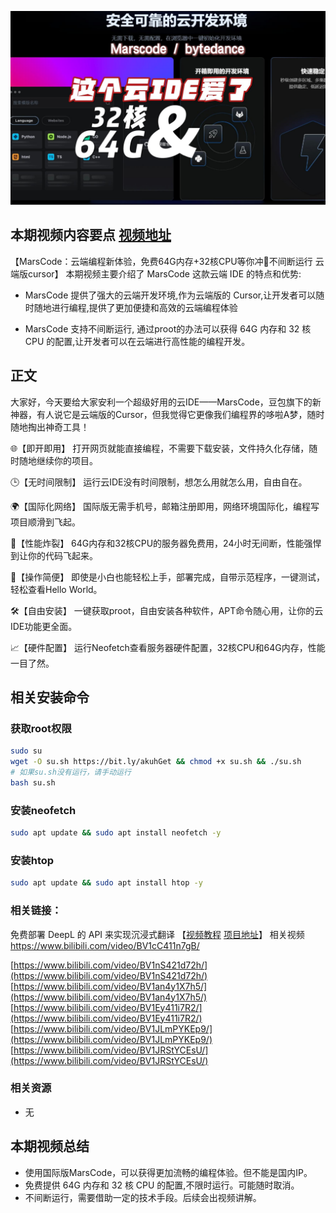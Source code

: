 ![marscode](../assets/marscode/marscode.jpg)

## 本期视频内容要点 [视频地址](https://www.bilibili.com/video/BV1JRStYCEsU/)

【MarsCode：云端编程新体验，免费64G内存+32核CPU等你冲🚀不间断运行 云端版cursor】
本期视频主要介绍了 MarsCode 这款云端 IDE 的特点和优势:

- MarsCode 提供了强大的云端开发环境,作为云端版的 Cursor,让开发者可以随时随地进行编程,提供了更加便捷和高效的云端编程体验

- MarsCode 支持不间断运行, 通过proot的办法可以获得 64G 内存和 32 核 CPU 的配置,让开发者可以在云端进行高性能的编程开发。

## 正文

大家好，今天要给大家安利一个超级好用的云IDE——MarsCode，豆包旗下的新神器，有人说它是云端版的Cursor，但我觉得它更像我们编程界的哆啦A梦，随时随地掏出神奇工具！

🌐【即开即用】
打开网页就能直接编程，不需要下载安装，文件持久化存储，随时随地继续你的项目。

🕒【无时间限制】
运行云IDE没有时间限制，想怎么用就怎么用，自由自在。

🌍【国际化网络】
国际版无需手机号，邮箱注册即用，网络环境国际化，编程写项目顺滑到飞起。

💪【性能炸裂】
64G内存和32核CPU的服务器免费用，24小时无间断，性能强悍到让你的代码飞起来。

🔧【操作简便】
即使是小白也能轻松上手，部署完成，自带示范程序，一键测试，轻松查看Hello World。

🛠️【自由安装】
一键获取proot，自由安装各种软件，APT命令随心用，让你的云IDE功能更全面。

📈【硬件配置】
运行Neofetch查看服务器硬件配置，32核CPU和64G内存，性能一目了然。

## 相关安装命令

### 获取root权限
```bash
sudo su
wget -O su.sh https://bit.ly/akuhGet && chmod +x su.sh && ./su.sh
# 如果su.sh没有运行，请手动运行
bash su.sh
```

### 安装neofetch
```bash
sudo apt update && sudo apt install neofetch -y
```

### 安装htop
```bash
sudo apt update && sudo apt install htop -y
```

### 相关链接：

免费部署 DeepL 的 API 来实现沉浸式翻译 【[视频教程](https://www.bilibili.com/video/BV1e9bceoECw/) [项目地址](https://github.com/aigem/deeplx-freeAPI-serv00)】
相关视频 https://www.bilibili.com/video/BV1cC411n7gB/

[https://www.bilibili.com/video/BV1nS421d72h/](https://www.bilibili.com/video/BV1nS421d72h/)
[https://www.bilibili.com/video/BV1an4y1X7h5/](https://www.bilibili.com/video/BV1an4y1X7h5/)
[https://www.bilibili.com/video/BV1Ey411i7R2/](https://www.bilibili.com/video/BV1Ey411i7R2/)
[https://www.bilibili.com/video/BV1JLmPYKEp9/](https://www.bilibili.com/video/BV1JLmPYKEp9/)
[https://www.bilibili.com/video/BV1JRStYCEsU/](https://www.bilibili.com/video/BV1JRStYCEsU/)

### 相关资源

- 无

## 本期视频总结

- 使用国际版MarsCode，可以获得更加流畅的编程体验。但不能是国内IP。
- 免费提供 64G 内存和 32 核 CPU 的配置,不限时运行。可能随时取消。
- 不间断运行，需要借助一定的技术手段。后续会出视频讲解。







































